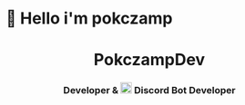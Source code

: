 # 👋 Hello i'm pokczamp
<h1 align="center">PokczampDev</h1>
<h3 align="center">Developer & <img src = "https://emoji.gg/assets/emoji/5591-discord-developer-badge-shimmer.gif" width = 20px>  Discord Bot Developer</h3>

<!--
**pokczampDev/pokczampDev** is a ✨ _special_ ✨ repository because its `README.md` (this file) appears on your GitHub profile.

Here are some ideas to get you started:

- 🔭 I’m currently working on ...
- 🌱 I’m currently learning ...
- 👯 I’m looking to collaborate on ...
- 🤔 I’m looking for help with ...
- 💬 Ask me about ...
- 📫 How to reach me: ...
- 😄 Pronouns: ...
- ⚡ Fun fact: ...
-->
